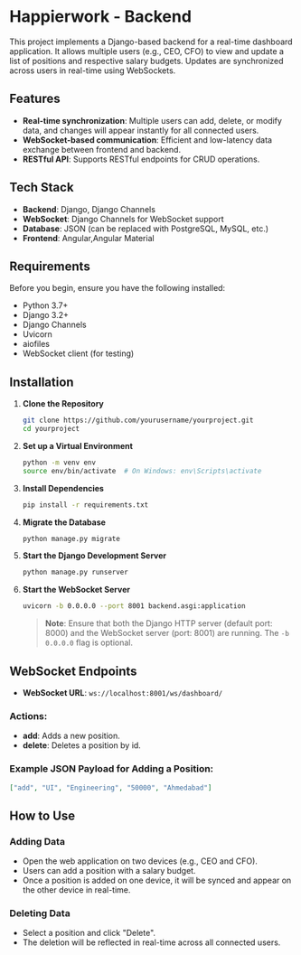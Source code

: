 # Happierwork - Backend

This project implements a Django-based backend for a real-time dashboard application. It allows multiple users (e.g., CEO, CFO) to view and update a list of positions and respective salary budgets. Updates are synchronized across users in real-time using WebSockets.

## Features

- **Real-time synchronization**: Multiple users can add, delete, or modify data, and changes will appear instantly for all connected users.
- **WebSocket-based communication**: Efficient and low-latency data exchange between frontend and backend.
- **RESTful API**: Supports RESTful endpoints for CRUD operations.

## Tech Stack

- **Backend**: Django, Django Channels
- **WebSocket**: Django Channels for WebSocket support
- **Database**: JSON (can be replaced with PostgreSQL, MySQL, etc.)
- **Frontend**: Angular,Angular Material

## Requirements

Before you begin, ensure you have the following installed:

- Python 3.7+
- Django 3.2+
- Django Channels
- Uvicorn
- aiofiles
- WebSocket client (for testing)

## Installation

1. **Clone the Repository**

   ```bash
   git clone https://github.com/yourusername/yourproject.git
   cd yourproject
   ```

2. **Set up a Virtual Environment**

   ```bash
   python -m venv env
   source env/bin/activate  # On Windows: env\Scripts\activate
   ```

3. **Install Dependencies**

   ```bash
   pip install -r requirements.txt
   ```

4. **Migrate the Database**

   ```bash
   python manage.py migrate
   ```

5. **Start the Django Development Server**

   ```bash
   python manage.py runserver
   ```

6. **Start the WebSocket Server**

   ```bash
   uvicorn -b 0.0.0.0 --port 8001 backend.asgi:application
   ```

   > **Note**: Ensure that both the Django HTTP server (default port: 8000) and the WebSocket server (port: 8001) are running. The `-b 0.0.0.0` flag is optional.

## WebSocket Endpoints

- **WebSocket URL**: `ws://localhost:8001/ws/dashboard/`

### Actions:

- **add**: Adds a new position.
- **delete**: Deletes a position by id.

### Example JSON Payload for Adding a Position:

```json
["add", "UI", "Engineering", "50000", "Ahmedabad"]
```

## How to Use

### Adding Data

- Open the web application on two devices (e.g., CEO and CFO).
- Users can add a position with a salary budget.
- Once a position is added on one device, it will be synced and appear on the other device in real-time.

### Deleting Data

- Select a position and click "Delete".
- The deletion will be reflected in real-time across all connected users.
